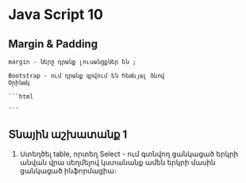 # Java Script 10

## Margin & Padding

    margin - ները դրանք լուսանցքներ են ;

    Bootstrap - ում դրանք գրվում են հետևյալ ձևով
    Օրինակ

    ```html
    
    ```

## Տնային աշխատանք 1

1. Ստեղծել table, որտեղ Select - ում գտնվող ցանկացած երկրի անվան վրա սեղմելով կստանանք ամեն երկրի մասին ցանկացած ինֆորմացիա։

